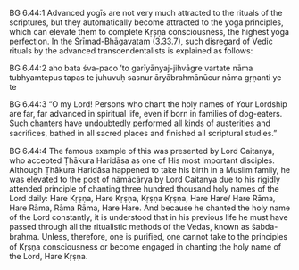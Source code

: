 BG 6.44:1	Advanced yogīs are not very much attracted to the rituals of the scriptures, but they automatically become attracted to the yoga principles, which can elevate them to complete Kṛṣṇa consciousness, the highest yoga perfection. In the Śrīmad-Bhāgavatam (3.33.7), such disregard of Vedic rituals by the advanced transcendentalists is explained as follows:

BG 6.44:2	aho bata śva-paco ’to garīyānyaj-jihvāgre vartate nāma tubhyamtepus tapas te juhuvuḥ sasnur āryābrahmānūcur nāma gṛṇanti ye te

BG 6.44:3	“O my Lord! Persons who chant the holy names of Your Lordship are far, far advanced in spiritual life, even if born in families of dog-eaters. Such chanters have undoubtedly performed all kinds of austerities and sacriﬁces, bathed in all sacred places and ﬁnished all scriptural studies.”

BG 6.44:4	The famous example of this was presented by Lord Caitanya, who accepted Ṭhākura Haridāsa as one of His most important disciples. Although Ṭhākura Haridāsa happened to take his birth in a Muslim family, he was elevated to the post of nāmācārya by Lord Caitanya due to his rigidly attended principle of chanting three hundred thousand holy names of the Lord daily: Hare Kṛṣṇa, Hare Kṛṣṇa, Kṛṣṇa Kṛṣṇa, Hare Hare/ Hare Rāma, Hare Rāma, Rāma Rāma, Hare Hare. And because he chanted the holy name of the Lord constantly, it is understood that in his previous life he must have passed through all the ritualistic methods of the Vedas, known as śabda-brahma. Unless, therefore, one is puriﬁed, one cannot take to the principles of Kṛṣṇa consciousness or become engaged in chanting the holy name of the Lord, Hare Kṛṣṇa.